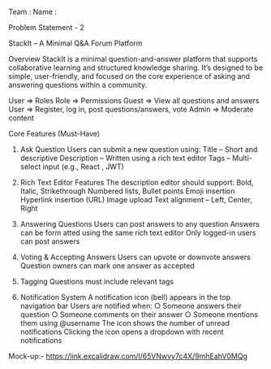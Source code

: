 Team : 
Name : 

Problem Statement - 2

StackIt – A Minimal Q&A Forum Platform

Overview
StackIt is a minimal question-and-answer platform that supports collaborative learning and structured knowledge sharing. It’s designed to be simple, user-friendly, and focused on the core experience of asking and answering questions within a
community.


User        =>          Roles
Role        =>          Permissions
Guest       =>          View all questions and answers
User        =>          Register, log in, post questions/answers, vote
Admin       =>          Moderate content


Core Features (Must-Have)

1. Ask Question
Users can submit a new question using:
    Title – Short and descriptive
    Description – Written using a rich text editor
    Tags – Multi-select input (e.g., React , JWT)

2. Rich Text Editor Features
The description editor should support:
    Bold, Italic, Strikethrough
    Numbered lists, Bullet points
    Emoji insertion
    Hyperlink insertion (URL)
    Image upload
    Text alignment – Left, Center, Right

3. Answering Questions
    Users can post answers to any question
    Answers can be form atted using the same rich text editor
    Only logged-in users can post answers

4. Voting & Accepting Answers
    Users can upvote or downvote answers
    Question owners can mark one answer as accepted

5. Tagging
    Questions must include relevant tags

6. Notification System
    A notification icon (bell) appears in the top navigation bar
    Users are notified when:
        ○ Someone answers their question
        ○ Someone comments on their answer
        ○ Someone mentions them using @username
    The icon shows the number of unread notifications
    Clicking the icon opens a dropdown with recent notifications


Mock-up:- https://link.excalidraw.com/l/65VNwvy7c4X/9mhEahV0MQg
